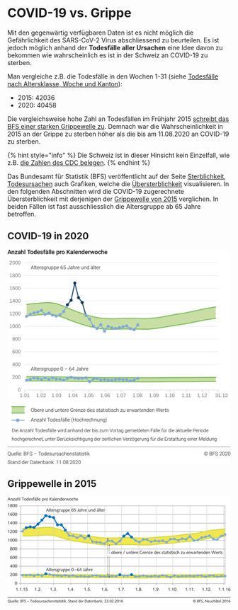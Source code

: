 # COVID-19 vs. Grippe

Mit den gegenwärtig verfügbaren Daten ist es nicht möglich die Gefährlichkeit des SARS-CoV-2 Virus abschliessend zu beurteilen. Es ist jedoch möglich anhand der **Todesfälle aller Ursachen** eine Idee davon zu bekommen wie wahrscheinlich es ist in der Schweiz an COVID-19 zu sterben.

Man vergleiche z.B. die Todesfälle in den Wochen 1-31 \(siehe [Todesfälle nach Altersklasse, Woche und Kanton](https://www.bfs.admin.ch/bfs/de/home/statistiken/bevoelkerung/geburten-todesfaelle/todesfaelle.assetdetail.13887970.html)\):

* 2015: 42036
* 2020: 40458

Die vergleichsweise hohe Zahl an Todesfällen im Frühjahr 2015 [schreibt das BFS einer starken Grippewelle zu](https://www.bfs.admin.ch/bfs/de/home/statistiken/kataloge-datenbanken/medienmitteilungen.assetdetail.3742835.html). Demnach war die Wahrscheinlichkeit in 2015 an der Grippe zu sterben höher als die bis am 11.08.2020 an COVID-19 zu sterben.

{% hint style="info" %}
Die Schweiz ist in dieser Hinsicht kein Einzelfall, wie z.B. [die Zahlen des CDC belegen](https://twitter.com/drdavidsamadi/status/1292754283188948992).
{% endhint %}

Das Bundesamt für Statistik \(BFS\) veröffentlicht auf der Seite [Sterblichkeit, Todesursachen](https://www.bfs.admin.ch/bfs/de/home/statistiken/gesundheit/gesundheitszustand/sterblichkeit-todesursachen.html) auch Grafiken, welche die [Übersterblichkeit](https://de.wiktionary.org/wiki/%C3%9Cbersterblichkeit) visualisieren. In den folgenden Abschnitten wird die COVID-19 zugerechnete Übersterblichkeit mit derjenigen der [Grippewelle von 2015](https://www.bfs.admin.ch/bfs/de/home/statistiken/kataloge-datenbanken/medienmitteilungen.assetdetail.3742835.html) verglichen. In beiden Fällen ist fast ausschliesslich die Altersgruppe ab 65 Jahre betroffen.

## COVID-19 in 2020

![](../.gitbook/assets/2020.png)

## Grippewelle in 2015

![](../.gitbook/assets/2015.png)

